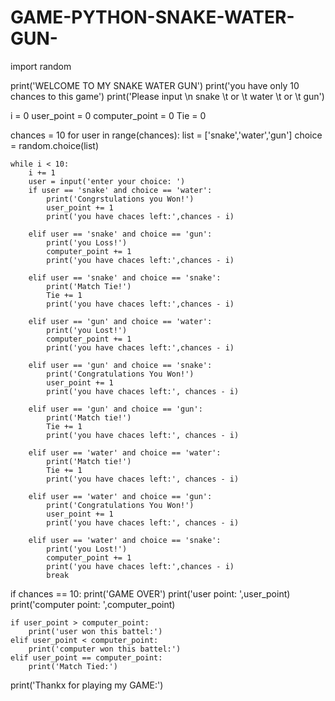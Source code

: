 # GAME-PYTHON-SNAKE-WATER-GUN-

import random

print('WELCOME TO MY SNAKE WATER GUN')
print('you have only 10 chances to this game')
print('Please input \n snake  \t or \t water \t or \t gun')

i = 0
user_point = 0
computer_point = 0
Tie = 0

chances = 10
for user in range(chances):
    list = ['snake','water','gun']
    choice = random.choice(list)

    while i < 10:
        i += 1
        user = input('enter your choice: ')
        if user == 'snake' and choice == 'water':
            print('Congrstulations you Won!')
            user_point += 1
            print('you have chaces left:',chances - i)

        elif user == 'snake' and choice == 'gun':
            print('you Loss!')
            computer_point += 1
            print('you have chaces left:',chances - i)

        elif user == 'snake' and choice == 'snake':
            print('Match Tie!')
            Tie += 1
            print('you have chaces left:',chances - i)

        elif user == 'gun' and choice == 'water':
            print('you Lost!')
            computer_point += 1
            print('you have chaces left:',chances - i)

        elif user == 'gun' and choice == 'snake':
            print('Congratulations You Won!')
            user_point += 1
            print('you have chaces left:', chances - i)

        elif user == 'gun' and choice == 'gun':
            print('Match tie!')
            Tie += 1
            print('you have chaces left:', chances - i)

        elif user == 'water' and choice == 'water':
            print('Match tie!')
            Tie += 1
            print('you have chaces left:', chances - i)

        elif user == 'water' and choice == 'gun':
            print('Congratulations You Won!')
            user_point += 1
            print('you have chaces left:', chances - i)

        elif user == 'water' and choice == 'snake':
            print('you Lost!')
            computer_point += 1
            print('you have chaces left:',chances - i)
            break

if chances == 10:
    print('GAME OVER')
    print('user point: ',user_point)
    print('computer point: ',computer_point)

    if user_point > computer_point:
        print('user won this battel:')
    elif user_point < computer_point:
        print('computer won this battel:')
    elif user_point == computer_point:
        print('Match Tied:')
print('Thankx for playing my GAME:')
